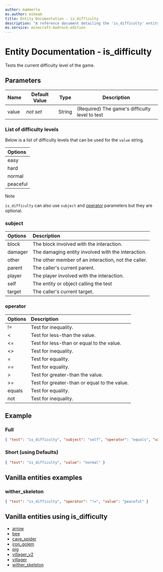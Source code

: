 ```yaml
---
author: mammerla
ms.author: mikeam
title: Entity Documentation - is_difficulty
description: "A reference document detailing the 'is_difficulty' entity filter"
ms.service: minecraft-bedrock-edition
---
```


# Entity Documentation - is_difficulty

Tests the current difficulty level of the game.

## Parameters

|Name |Default Value  |Type  |Description  |
|---------|---------|---------|---------|
|value |*not set* |String |(Required) The game's difficulty level to test |

### List of difficulty levels

Below is a list of difficulty levels that can be used for the `value` string.

| Options|
|:-----------|
| easy|
| hard|
| normal|
| peaceful|

>[!Note]
>`is_difficulty` can also use `subject` and [operator](../Definitions/NestedTables/operator.md) parameters but they are optional.

### subject

| Options| Description |
|:-----------|:-----------|
| block| The block involved with the interaction. |
| damager| The damaging entity involved with the interaction. |
| other| The other member of an interaction, not the caller. |
| parent| The caller's current parent. |
| player| The player involved with the interaction. |
| self| The entity or object calling the test |
| target| The caller's current target. |

### operator

| Options| Description |
|:-----------|:-----------|
| !=| Test for inequality. |
| <| Test for less-than the value. |
| <=| Test for less-than or equal to the value. |
| <>| Test for inequality. |
| =| Test for equality. |
| ==| Test for equality. |
| >| Test for greater-than the value. |
| >=| Test for greater-than or equal to the value. |
| equals| Test for equality. |
| not| Test for inequality. |

## Example

### Full

```json
{ "test": "is_difficulty", "subject": "self", "operator": "equals", "value": "normal" }
```

### Short (using Defaults)

```json
{ "test": "is_difficulty", "value": "normal" }
```

## Vanilla entities examples

### wither_skeleton

```json
{ "test": "is_difficulty", "operator": "!=", "value": "peaceful" }
```

## Vanilla entities using is_difficulty

- [arrow](../../../../Source/VanillaBehaviorPack_Snippets/entities/arrow.md)
- [bee](../../../../Source/VanillaBehaviorPack_Snippets/entities/bee.md)
- [cave_spider](../../../../Source/VanillaBehaviorPack_Snippets/entities/cave_spider.md)
- [iron_golem](../../../../Source/VanillaBehaviorPack_Snippets/entities/iron_golem.md)
- [pig](../../../../Source/VanillaBehaviorPack_Snippets/entities/pig.md)
- [villager_v2](../../../../Source/VanillaBehaviorPack_Snippets/entities/villager_v2.md)
- [villager](../../../../Source/VanillaBehaviorPack_Snippets/entities/villager.md)
- [wither_skeleton](../../../../Source/VanillaBehaviorPack_Snippets/entities/wither_skeleton.md)
